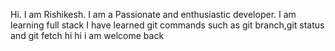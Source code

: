 Hi. I am Rishikesh. I am a Passionate and enthusiastic developer.
I am learning full stack
I have learned git commands such as git branch,git status and git fetch 
hi
hi i am
welcome back